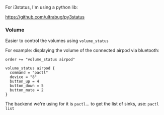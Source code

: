 For i3status, I'm using a python lib:

https://github.com/ultrabug/py3status

### Volume

Easier to control the volumes using `volume_status`

For example: displaying the volume of the connected airpod via bluetooth:

```
order += "volume_status airpod"

volume_status airpod {
  command = "pactl"
  device = "8"
  button_up = 4
  button_down = 5
  button_mute = 2
}
```

The backend we're using for it is `pactl`... to get the list of sinks, use: `pactl list`
